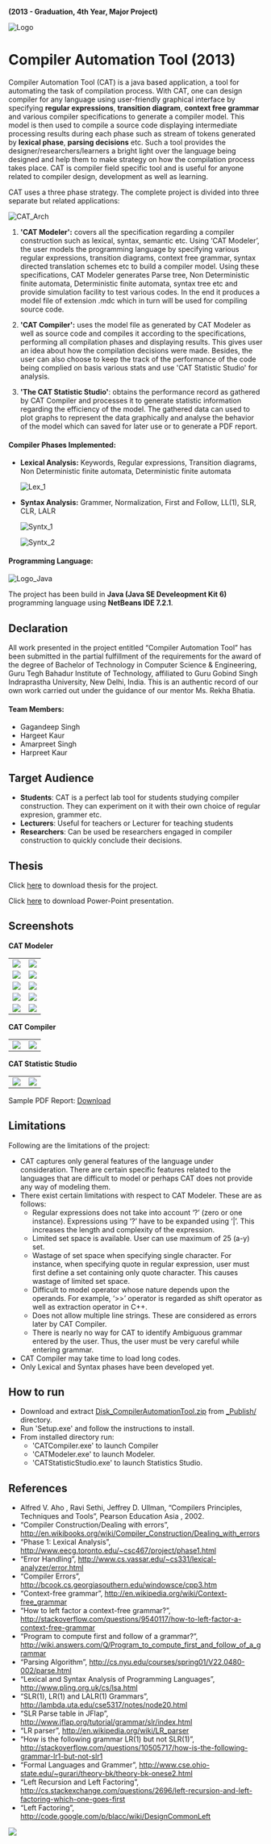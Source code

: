 **(2013 - Graduation, 4th Year, Major Project)**

![Logo](_doc/images/Logo_CAT.png)

# Compiler Automation Tool (2013)

Compiler Automation Tool (CAT) is a java based application, a tool for automating the task of compilation process. 
With CAT, one can design compiler for any language using user-friendly graphical interface 
by specifying **regular expressions**, **transition diagram**, **context free grammar** and various compiler 
specifications to generate a compiler model. This model is then used to compile a source code displaying 
intermediate processing results during each phase such as stream of tokens generated by **lexical phase**, 
**parsing decisions** etc. Such a tool provides the designer/researchers/learners a bright light over the language 
being designed and help them to make strategy on how the compilation process takes place. CAT is compiler field specific tool and is useful for anyone related to compiler design, development as well as learning.

CAT uses a three phase strategy. The complete project is divided into three separate but related applications:

![CAT_Arch](_doc/images/CAT_Architecture.png)

1. **'CAT Modeler':** covers all the specification regarding a compiler construction such as lexical, syntax, 
semantic etc. Using ‘CAT Modeler’, the user models the programming language by specifying various regular expressions, 
transition diagrams, context free grammar, syntax directed translation schemes etc to build a compiler model. 
Using these specifications, CAT Modeler generates Parse tree, Non Deterministic finite automata, 
Deterministic finite automata, syntax tree etc and provide simulation facility to test various codes. 
In the end it produces a model file of extension .mdc which in turn will be used for compiling source code.

2. **'CAT Compiler':** uses the model file as generated by CAT Modeler as well as source code and compiles it according 
to the specifications, performing all compilation phases and displaying results. This gives user an idea about how 
the compilation decisions were made. Besides, the user can also choose to keep the track of the performance of the 
code being complied on basis various stats and use 'CAT Statistic Studio' for analysis.

3. **'The CAT Statistic Studio'**: obtains the performance record as gathered by CAT Compiler and processes it to 
generate statistic information regarding the efficiency of the model. The gathered data can used to plot graphs to 
represent the data graphically and analyse the behavior of the model which can saved for later use or to generate a 
PDF report.


#### Compiler Phases Implemented:

- **Lexical Analysis:** Keywords, Regular expressions, Transition diagrams, Non Deterministic finite automata, Deterministic finite automata

    ![Lex_1](_doc/images/Lex_1.png)
    
- **Syntax Analysis:** Grammer, Normalization, First and Follow, LL(1), SLR, CLR, LALR

    ![Syntx_1](_doc/images/Syntx_1.png)
    
    ![Syntx_2](_doc/images/Syntx_2.png)
    

#### Programming Language:
![Logo_Java](_doc/images/Logo_Java.png)

The project has been build in **Java (Java SE Develeopment Kit 6)** programming language using **NetBeans IDE 7.2.1**.

## Declaration

All work presented in the project entitled “Compiler Automation Tool” has been submitted in the partial fulfillment of the requirements for the award of the degree of Bachelor of Technology in Computer Science & Engineering, Guru Tegh Bahadur Institute of Technology, affiliated to Guru Gobind Singh Indraprastha University, New Delhi, India. This is an authentic record of our own work carried out under the guidance of our mentor Ms. Rekha Bhatia.

#### Team Members:
- Gagandeep Singh
- Hargeet Kaur
- Amarpreet Singh
- Harpreet Kaur


## Target Audience

- **Students**: CAT is a perfect lab tool for students studying compiler construction. They can experiment on it with their own choice of regular expresion, grammer etc.
- **Lecturers**: Useful for teachers or Lecturer for teaching students
- **Researchers**: Can be used be researchers engaged in compiler construction to quickly conclude their decisions.


## Thesis
Click [here](_Publish/Thesis_CompilerAutomationTool_2013.pdf) to download thesis for the project.

Click [here](_Publish/PPT_CompilerAutomationTool.pdf) to download Power-Point presentation.


## Screenshots

**CAT Modeler**

|    |   |
|---|---|
| ![](_doc/images/c6.png)   | ![](_doc/images/c7.png)  |
| ![](_doc/images/c9.png)  | ![](_doc/images/c10.png)  |
| ![](_doc/images/c11.png)  | ![](_doc/images/c14.png)  |
| ![](_doc/images/c19.png)  | ![](_doc/images/c20.png)  |
| ![](_doc/images/c24.png)  | ![](_doc/images/c25.png)  |


**CAT Compiler**

|    |   |
|---|---|
| ![](_doc/images/c29.png)   | ![](_doc/images/c31.png)  |


**CAT Statistic Studio**

|    |   |
|---|---|
| ![](_doc/images/c34.png)   | ![](_doc/images/c35.png)  |

Sample PDF Report: [Download](_Publish/Sample_PDF_Report.pdf)


## Limitations

Following are the limitations of the project:

- CAT captures only general features of the language under consideration. There are certain specific features related to the languages that are difficult to model or perhaps CAT does not provide any way of modeling them.
- There exist certain limitations with respect to CAT Modeler. These are as follows:
    - Regular expressions does not take into account ‘?’ (zero or one instance). Expressions using ‘?’ have to be expanded using ‘|’. This increases the length and complexity of the expression.
    - Limited set space is available. User can use maximum of 25 (a-y) set.
    - Wastage of set space when specifying single character. For instance, when specifying quote in regular expression, user must first define a set containing only quote character. This causes wastage of limited set space.
    - Difficult to model operator whose nature depends upon the operands. For example, ‘>>’ operator is regarded as shift operator as well as extraction operator in C++.
    - Does not allow multiple line strings. These are considered as errors later by CAT Compiler.
    - There is nearly no way for CAT to identify Ambiguous grammar entered by the user. Thus, the user must be very careful while entering grammar.
- CAT Compiler may take time to load long codes.
- Only Lexical and Syntax phases have been developed yet.


## How to run

- Download and extract [Disk_CompilerAutomationTool.zip](_Publish/Disk_CompilerAutomationTool.zip) from [_Publish/](_Publish) directory.
- Run 'Setup.exe' and follow the instructions to install.
- From installed directory run:
    - 'CATCompiler.exe' to launch Compiler
    - 'CATModeler.exe' to launch Modeler.
    - 'CATStatisticStudio.exe' to launch Statistics Studio.


## References

- Alfred V. Aho , Ravi Sethi, Jeffrey D. Ullman, “Compilers Principles, Techniques and Tools”, Pearson Education Asia , 2002.
- “Compiler Construction/Dealing with errors”, http://en.wikibooks.org/wiki/Compiler_Construction/Dealing_with_errors
- “Phase 1: Lexical Analysis”, http://www.eecg.toronto.edu/~csc467/project/phase1.html
- “Error Handling”, http://www.cs.vassar.edu/~cs331/lexical-analyzer/error.html
- “Compiler Errors”, http://bcook.cs.georgiasouthern.edu/windowsce/cpp3.htm
- “Context-free grammar”, http://en.wikipedia.org/wiki/Context-free_grammar
- “How to left factor a context-free grammar?”, http://stackoverflow.com/questions/9540117/how-to-left-factor-a-context-free-grammar
- “Program to compute first and follow of a grammar?”, http://wiki.answers.com/Q/Program_to_compute_first_and_follow_of_a_grammar
- “Parsing Algorithm”, http://cs.nyu.edu/courses/spring01/V22.0480-002/parse.html
- “Lexical and Syntax Analysis of Programming Languages”, http://www.pling.org.uk/cs/lsa.html
- “SLR(1), LR(1) and LALR(1) Grammars”, http://lambda.uta.edu/cse5317/notes/node20.html
- “SLR Parse table in JFlap”, http://www.jflap.org/tutorial/grammar/slr/index.html
- “LR parser”, http://en.wikipedia.org/wiki/LR_parser
- “How is the following grammar LR(1) but not SLR(1)”, http://stackoverflow.com/questions/10505717/how-is-the-following-grammar-lr1-but-not-slr1
- “Formal Languages and Grammer”, http://www.cse.ohio-state.edu/~gurari/theory-bk/theory-bk-onese2.html
- “Left Recursion and Left Factoring”, http://cs.stackexchange.com/questions/2696/left-recursion-and-left-factoring-which-one-goes-first
- “Left Factoring”, http://code.google.com/p/blacc/wiki/DesignCommonLeft


![](_doc/images/Icon_CAT.png)
